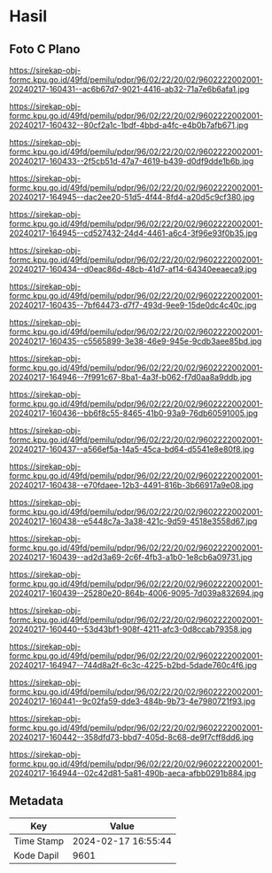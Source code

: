 # Hasil

## Foto C Plano

https://sirekap-obj-formc.kpu.go.id/49fd/pemilu/pdpr/96/02/22/20/02/9602222002001-20240217-160431--ac6b67d7-9021-4416-ab32-71a7e6b6afa1.jpg

https://sirekap-obj-formc.kpu.go.id/49fd/pemilu/pdpr/96/02/22/20/02/9602222002001-20240217-160432--80cf2a1c-1bdf-4bbd-a4fc-e4b0b7afb671.jpg

https://sirekap-obj-formc.kpu.go.id/49fd/pemilu/pdpr/96/02/22/20/02/9602222002001-20240217-160433--2f5cb51d-47a7-4619-b439-d0df9dde1b6b.jpg

https://sirekap-obj-formc.kpu.go.id/49fd/pemilu/pdpr/96/02/22/20/02/9602222002001-20240217-164945--dac2ee20-51d5-4f44-8fd4-a20d5c9cf380.jpg

https://sirekap-obj-formc.kpu.go.id/49fd/pemilu/pdpr/96/02/22/20/02/9602222002001-20240217-164945--cd527432-24d4-4461-a6c4-3f96e93f0b35.jpg

https://sirekap-obj-formc.kpu.go.id/49fd/pemilu/pdpr/96/02/22/20/02/9602222002001-20240217-160434--d0eac86d-48cb-41d7-af14-64340eeaeca9.jpg

https://sirekap-obj-formc.kpu.go.id/49fd/pemilu/pdpr/96/02/22/20/02/9602222002001-20240217-160435--7bf64473-d7f7-493d-9ee9-15de0dc4c40c.jpg

https://sirekap-obj-formc.kpu.go.id/49fd/pemilu/pdpr/96/02/22/20/02/9602222002001-20240217-160435--c5565899-3e38-46e9-945e-9cdb3aee85bd.jpg

https://sirekap-obj-formc.kpu.go.id/49fd/pemilu/pdpr/96/02/22/20/02/9602222002001-20240217-164946--7f991c67-8ba1-4a3f-b062-f7d0aa8a9ddb.jpg

https://sirekap-obj-formc.kpu.go.id/49fd/pemilu/pdpr/96/02/22/20/02/9602222002001-20240217-160436--bb6f8c55-8465-41b0-93a9-76db60591005.jpg

https://sirekap-obj-formc.kpu.go.id/49fd/pemilu/pdpr/96/02/22/20/02/9602222002001-20240217-160437--a566ef5a-14a5-45ca-bd64-d5541e8e80f8.jpg

https://sirekap-obj-formc.kpu.go.id/49fd/pemilu/pdpr/96/02/22/20/02/9602222002001-20240217-160438--e70fdaee-12b3-4491-816b-3b66917a9e08.jpg

https://sirekap-obj-formc.kpu.go.id/49fd/pemilu/pdpr/96/02/22/20/02/9602222002001-20240217-160438--e5448c7a-3a38-421c-9d59-4518e3558d67.jpg

https://sirekap-obj-formc.kpu.go.id/49fd/pemilu/pdpr/96/02/22/20/02/9602222002001-20240217-160439--ad2d3a69-2c6f-4fb3-a1b0-1e8cb6a09731.jpg

https://sirekap-obj-formc.kpu.go.id/49fd/pemilu/pdpr/96/02/22/20/02/9602222002001-20240217-160439--25280e20-864b-4006-9095-7d039a832694.jpg

https://sirekap-obj-formc.kpu.go.id/49fd/pemilu/pdpr/96/02/22/20/02/9602222002001-20240217-160440--53d43bf1-908f-4211-afc3-0d8ccab79358.jpg

https://sirekap-obj-formc.kpu.go.id/49fd/pemilu/pdpr/96/02/22/20/02/9602222002001-20240217-164947--744d8a2f-6c3c-4225-b2bd-5dade760c4f6.jpg

https://sirekap-obj-formc.kpu.go.id/49fd/pemilu/pdpr/96/02/22/20/02/9602222002001-20240217-160441--9c02fa59-dde3-484b-9b73-4e7980721f93.jpg

https://sirekap-obj-formc.kpu.go.id/49fd/pemilu/pdpr/96/02/22/20/02/9602222002001-20240217-160442--358dfd73-bbd7-405d-8c68-de9f7cff8dd6.jpg

https://sirekap-obj-formc.kpu.go.id/49fd/pemilu/pdpr/96/02/22/20/02/9602222002001-20240217-164944--02c42d81-5a81-490b-aeca-afbb0291b884.jpg


## Metadata

| Key        | Value               |
| ---------- | ------------------- |
| Time Stamp | 2024-02-17 16:55:44 |
| Kode Dapil | 9601                |



